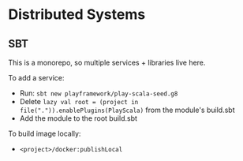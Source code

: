 # Distributed Systems

## SBT
This is a monorepo, so multiple services + libraries live here.

To add a service:
- Run: `sbt new playframework/play-scala-seed.g8`
- Delete `lazy val root = (project in file(".")).enablePlugins(PlayScala)` from the module's build.sbt
- Add the module to the root build.sbt

To build image locally:
- `<project>/docker:publishLocal`

